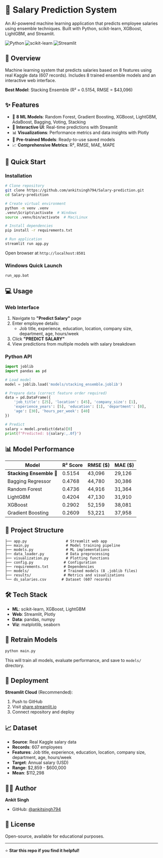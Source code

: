 # 💼 Salary Prediction System

An AI-powered machine learning application that predicts employee salaries using ensemble techniques. Built with Python, scikit-learn, XGBoost, LightGBM, and Streamlit.

![Python](https://img.shields.io/badge/Python-3.14-blue)
![scikit-learn](https://img.shields.io/badge/scikit--learn-1.7.2-orange)
![Streamlit](https://img.shields.io/badge/Streamlit-1.50.0-red)

## 🎯 Overview

Machine learning system that predicts salaries based on 8 features using real Kaggle data (607 records). Includes 8 trained ensemble models and an interactive web interface.

**Best Model**: Stacking Ensemble (R² = 0.5154, RMSE = $43,096)

## ✨ Features

- 🤖 **8 ML Models**: Random Forest, Gradient Boosting, XGBoost, LightGBM, AdaBoost, Bagging, Voting, Stacking
- 🎨 **Interactive UI**: Real-time predictions with Streamlit
- 📊 **Visualizations**: Performance metrics and data insights with Plotly
- 💾 **Pre-trained Models**: Ready-to-use saved models
- 📈 **Comprehensive Metrics**: R², RMSE, MAE, MAPE

## 🚀 Quick Start

### Installation

```bash
# Clone repository
git clone https://github.com/ankitsingh794/Salary-prediction.git
cd Salary-prediction

# Create virtual environment
python -m venv .venv
.venv\Scripts\activate  # Windows
source .venv/bin/activate  # Mac/Linux

# Install dependencies
pip install -r requirements.txt

# Run application
streamlit run app.py
```

Open browser at `http://localhost:8501`

### Windows Quick Launch
```bash
run_app.bat
```

## 💻 Usage

### Web Interface
1. Navigate to **"Predict Salary"** page
2. Enter employee details:
   - Job title, experience, education, location, company size, department, age, hours/week
3. Click **"PREDICT SALARY"**
4. View predictions from multiple models with salary breakdown

### Python API
```python
import joblib
import pandas as pd

# Load model
model = joblib.load('models/stacking_ensemble.joblib')

# Prepare data (correct feature order required)
data = pd.DataFrame({
    'job_title': [25], 'location': [45], 'company_size': [1],
    'experience_years': [5], 'education': [1], 'department': [0],
    'age': [30], 'hours_per_week': [40]
})

# Predict
salary = model.predict(data)[0]
print(f"Predicted: ${salary:,.0f}")
```

## 📊 Model Performance

| Model | R² Score | RMSE ($) | MAE ($) |
|-------|----------|----------|---------|
| **Stacking Ensemble** 🥇 | 0.5154 | 43,096 | 29,126 |
| Bagging Regressor | 0.4768 | 44,780 | 30,386 |
| Random Forest | 0.4736 | 44,916 | 31,364 |
| LightGBM | 0.4204 | 47,130 | 31,910 |
| XGBoost | 0.2902 | 52,159 | 38,081 |
| Gradient Boosting | 0.2609 | 53,221 | 37,958 |

## 📁 Project Structure

```
├── app.py                  # Streamlit web app
├── main.py                 # Model training pipeline
├── models.py               # ML implementations
├── data_loader.py          # Data preprocessing
├── visualization.py        # Plotting functions
├── config.py              # Configuration
├── requirements.txt       # Dependencies
├── models/                # Trained models (8 .joblib files)
├── results/               # Metrics and visualizations
└── ds_salaries.csv       # Dataset (607 records)
```

## 🛠️ Tech Stack

- **ML**: scikit-learn, XGBoost, LightGBM
- **Web**: Streamlit, Plotly
- **Data**: pandas, numpy
- **Viz**: matplotlib, seaborn

## 🔧 Retrain Models

```bash
python main.py
```

This will train all models, evaluate performance, and save to `models/` directory.

## 🚀 Deployment

**Streamlit Cloud** (Recommended):
1. Push to GitHub
2. Visit [share.streamlit.io](https://share.streamlit.io)
3. Connect repository and deploy

## 📈 Dataset

- **Source**: Real Kaggle salary data
- **Records**: 607 employees
- **Features**: Job title, experience, education, location, company size, department, age, hours/week
- **Target**: Annual salary (USD)
- **Range**: $2,859 - $600,000
- **Mean**: $112,298

## 👨‍💻 Author

**Ankit Singh**
- GitHub: [@ankitsingh794](https://github.com/ankitsingh794)

## 📝 License

Open-source, available for educational purposes.

---

⭐ **Star this repo if you find it helpful!**
